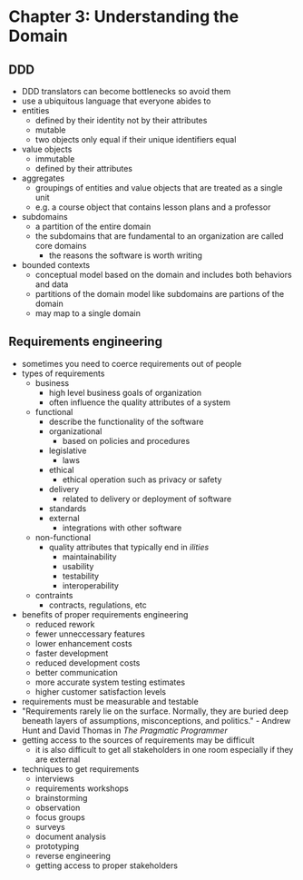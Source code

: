 # Chapter 3: Understanding the Domain

## DDD

- DDD translators can become bottlenecks so avoid them
- use a ubiquitous language that everyone abides to
- entities
  - defined by their identity not by their attributes
  - mutable
  - two objects only equal if their unique identifiers equal
- value objects
  - immutable
  - defined by their attributes
- aggregates
  - groupings of entities and value objects that are treated as a single unit
  - e.g. a course object that contains lesson plans and a professor
- subdomains
  - a partition of the entire domain
  - the subdomains that are fundamental to an organization are called core domains
    - the reasons the software is worth writing
- bounded contexts
  - conceptual model based on the domain and includes both behaviors and data
  - partitions of the domain model like subdomains are partions of the domain
  - may map to a single domain

## Requirements engineering

- sometimes you need to coerce requirements out of people
- types of requirements
  - business
    - high level business goals of organization
    - often influence the quality attributes of a system
  - functional
    - describe the functionality of the software
    - organizational
      - based on policies and procedures
    - legislative
      - laws
    - ethical
      - ethical operation such as privacy or safety
    - delivery
      - related to delivery or deployment of software
    - standards
    - external
      - integrations with other software
  - non-functional
    - quality attributes that typically end in *ilities*
      - maintainability
      - usability
      - testability
      - interoperability
  - contraints
    - contracts, regulations, etc
- benefits of proper requirements engineering
  - reduced rework
  - fewer unneccessary features
  - lower enhancement costs
  - faster development
  - reduced development costs
  - better communication
  - more accurate system testing estimates
  - higher customer satisfaction levels
- requirements must be measurable and testable
- "Requirements rarely lie on the surface. Normally, they are buried deep beneath layers of assumptions, misconceptions, and politics." - Andrew Hunt and David Thomas in *The Pragmatic Programmer*
- getting access to the sources of requirements may be difficult
  - it is also difficult to get all stakeholders in one room especially if they are external
- techniques to get requirements
  - interviews
  - requirements workshops
  - brainstorming
  - observation
  - focus groups
  - surveys
  - document analysis
  - prototyping
  - reverse engineering
  - getting access to proper stakeholders
